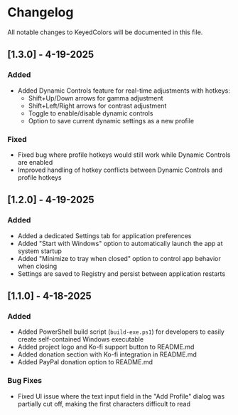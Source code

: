 # Changelog

All notable changes to KeyedColors will be documented in this file.

## [1.3.0] - 4-19-2025

### Added
- Added Dynamic Controls feature for real-time adjustments with hotkeys:
  - Shift+Up/Down arrows for gamma adjustment
  - Shift+Left/Right arrows for contrast adjustment
  - Toggle to enable/disable dynamic controls
  - Option to save current dynamic settings as a new profile

### Fixed
- Fixed bug where profile hotkeys would still work while Dynamic Controls are enabled
- Improved handling of hotkey conflicts between Dynamic Controls and profile hotkeys

## [1.2.0] - 4-19-2025

### Added
- Added a dedicated Settings tab for application preferences
- Added "Start with Windows" option to automatically launch the app at system startup
- Added "Minimize to tray when closed" option to control app behavior when closing
- Settings are saved to Registry and persist between application restarts

## [1.1.0] - 4-18-2025

### Added
- Added PowerShell build script (`build-exe.ps1`) for developers to easily create self-contained Windows executable
- Added project logo and Ko-fi support button to README.md
- Added donation section with Ko-fi integration in README.md
- Added PayPal donation option to README.md

### Bug Fixes
- Fixed UI issue where the text input field in the "Add Profile" dialog was partially cut off, making the first characters difficult to read 